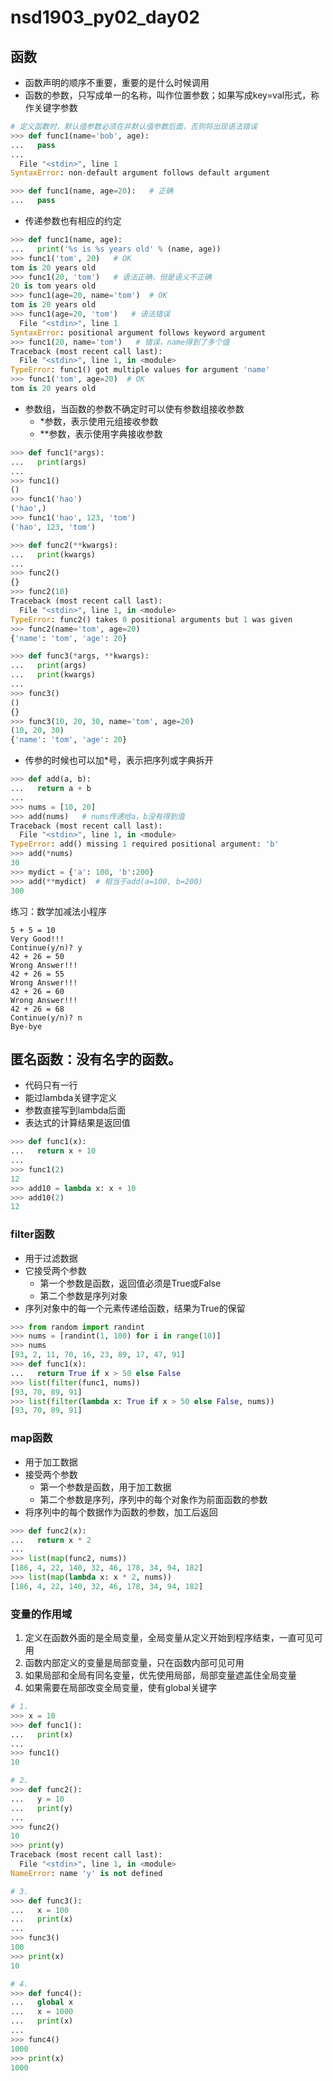 # nsd1903_py02_day02

## 函数

- 函数声明的顺序不重要，重要的是什么时候调用
- 函数的参数，只写成单一的名称，叫作位置参数；如果写成key=val形式，称作关键字参数

```python
# 定义函数时，默认值参数必须在非默认值参数后面，否则将出现语法错误
>>> def func1(name='bob', age):
...   pass
... 
  File "<stdin>", line 1
SyntaxError: non-default argument follows default argument

>>> def func1(name, age=20):   # 正确
...   pass
```

- 传递参数也有相应的约定

```python
>>> def func1(name, age):
...   print('%s is %s years old' % (name, age))
>>> func1('tom', 20)   # OK
tom is 20 years old
>>> func1(20, 'tom')   # 语法正确，但是语义不正确
20 is tom years old
>>> func1(age=20, name='tom')  # OK
tom is 20 years old
>>> func1(age=20, 'tom')   # 语法错误
  File "<stdin>", line 1
SyntaxError: positional argument follows keyword argument
>>> func1(20, name='tom')   # 错误，name得到了多个值
Traceback (most recent call last):
  File "<stdin>", line 1, in <module>
TypeError: func1() got multiple values for argument 'name'
>>> func1('tom', age=20)  # OK
tom is 20 years old
```

- 参数组，当函数的参数不确定时可以使有参数组接收参数
  - \*参数，表示使用元组接收参数
  - \*\*参数，表示使用字典接收参数

```python
>>> def func1(*args):
...   print(args)
... 
>>> func1()
()
>>> func1('hao')
('hao',)
>>> func1('hao', 123, 'tom')
('hao', 123, 'tom')

>>> def func2(**kwargs):
...   print(kwargs)
... 
>>> func2()
{}
>>> func2(10)
Traceback (most recent call last):
  File "<stdin>", line 1, in <module>
TypeError: func2() takes 0 positional arguments but 1 was given
>>> func2(name='tom', age=20)
{'name': 'tom', 'age': 20}

>>> def func3(*args, **kwargs):
...   print(args)
...   print(kwargs)
... 
>>> func3()
()
{}
>>> func3(10, 20, 30, name='tom', age=20)
(10, 20, 30)
{'name': 'tom', 'age': 20}
```

- 传参的时候也可以加\*号，表示把序列或字典拆开

```python
>>> def add(a, b):
...   return a + b
... 
>>> nums = [10, 20]
>>> add(nums)   # nums传递给a，b没有得到值
Traceback (most recent call last):
  File "<stdin>", line 1, in <module>
TypeError: add() missing 1 required positional argument: 'b'
>>> add(*nums)
30
>>> mydict = {'a': 100, 'b':200}
>>> add(**mydict)  # 相当于add(a=100, b=200)
300
```

练习：数学加减法小程序

```shell
5 + 5 = 10
Very Good!!!
Continue(y/n)? y
42 + 26 = 50
Wrong Answer!!!
42 + 26 = 55
Wrong Answer!!!
42 + 26 = 60
Wrong Answer!!!
42 + 26 = 68
Continue(y/n)? n
Bye-bye
```

## 匿名函数：没有名字的函数。

- 代码只有一行
- 能过lambda关键字定义
- 参数直接写到lambda后面
- 表达式的计算结果是返回值

```python
>>> def func1(x):
...   return x + 10
... 
>>> func1(2)
12
>>> add10 = lambda x: x + 10
>>> add10(2)
12
```

### filter函数

- 用于过滤数据
- 它接受两个参数
  - 第一个参数是函数，返回值必须是True或False
  - 第二个参数是序列对象
- 序列对象中的每一个元素传递给函数，结果为True的保留

```python
>>> from random import randint
>>> nums = [randint(1, 100) for i in range(10)]
>>> nums
[93, 2, 11, 70, 16, 23, 89, 17, 47, 91]
>>> def func1(x):
...   return True if x > 50 else False
>>> list(filter(func1, nums))
[93, 70, 89, 91]
>>> list(filter(lambda x: True if x > 50 else False, nums))
[93, 70, 89, 91]
```

### map函数

- 用于加工数据
- 接受两个参数
  - 第一个参数是函数，用于加工数据
  - 第二个参数是序列，序列中的每个对象作为前面函数的参数
- 将序列中的每个数据作为函数的参数，加工后返回

```python
>>> def func2(x):
...   return x * 2
... 
>>> list(map(func2, nums))
[186, 4, 22, 140, 32, 46, 178, 34, 94, 182]
>>> list(map(lambda x: x * 2, nums))
[186, 4, 22, 140, 32, 46, 178, 34, 94, 182]
```

### 变量的作用域

1. 定义在函数外面的是全局变量，全局变量从定义开始到程序结束，一直可见可用
2. 函数内部定义的变量是局部变量，只在函数内部可见可用
3. 如果局部和全局有同名变量，优先使用局部，局部变量遮盖住全局变量
4. 如果需要在局部改变全局变量，使有global关键字

```python
# 1.
>>> x = 10
>>> def func1():
...   print(x)
... 
>>> func1()
10

# 2.
>>> def func2():
...   y = 10
...   print(y)
... 
>>> func2()
10
>>> print(y)
Traceback (most recent call last):
  File "<stdin>", line 1, in <module>
NameError: name 'y' is not defined

# 3.
>>> def func3():
...   x = 100
...   print(x)
... 
>>> func3()
100
>>> print(x)
10

# 4.
>>> def func4():
...   global x
...   x = 1000
...   print(x)
... 
>>> func4()
1000
>>> print(x)
1000
```











